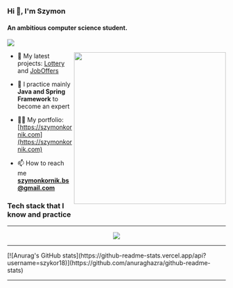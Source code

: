 <h3>Hi 👋, I'm Szymon</h3>
<h4>An ambitious computer science student.</h4>

![](https://komarev.com/ghpvc/?username=szykor18)

<img align="right" src ="https://github.com/szykor18/szykor18/assets/115345580/0ef02376-060c-49a2-ae24-eb2dee73e4f1" width="350">

- 🔭 My latest projects: [Lottery](https://github.com/szykor18/Lottery) and [JobOffers](https://github.com/szykor18/JobOffers)

- 🌱 I practice mainly **Java and Spring Framework** to become an expert

- 👨‍💻 My portfolio: [https://szymonkornik.com](https://szymonkornik.com)

- 📫 How to reach me **szymonkornik.bs@gmail.com**

<h3 align="left">Tech stack that I know and practice</h3>
<p align="left">
</p>
<hr>
<p align="center">
  <a href="https://skillicons.dev">
    <img src="https://skillicons.dev/icons?i=java,spring,hibernate,mysql,mongodb,git,docker,linux,idea,maven,html,css" />
  </a>
</p>
<hr>
[![Anurag's GitHub stats](https://github-readme-stats.vercel.app/api?username=szykor18)](https://github.com/anuraghazra/github-readme-stats)
<hr>
